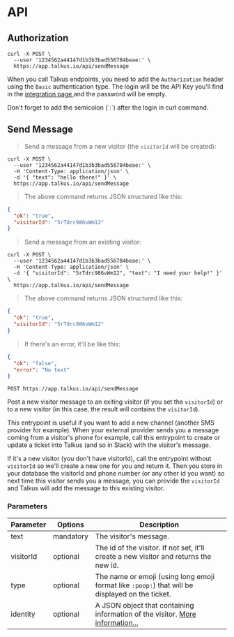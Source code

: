 # API

## Authorization

```shell
curl -X POST \
  --user '1234562a44147d1b3b3bad556784beae:' \
  https://app.talkus.io/api/sendMessage
```

When you call Talkus endpoints, you need to add the `Authorization` header using the `Basic` authentication type. The login will be the API Key you'll find in the [integration page ](https://app.talkus.io/admin/integrations) and the password will be empty.

<aside class="notice">
Don't forget to add the semicolon (`:`) after the login in curl command.
</aside>

## Send Message

> Send a message from a new visitor (the `visitorId` will be created):

```shell
curl -X POST \
  --user '1234562a44147d1b3b3bad556784beae:' \
  -H 'Content-Type: application/json' \
  -d '{ "text": "hello there!" }' \
  https://app.talkus.io/api/sendMessage
```

> The above command returns JSON structured like this:

```json
{
  "ok": "true",
  "visitorId": "5rTdrc986vWm12"
}
```

> Send a message from an existing visitor:

```shell
curl -X POST \
  --user '1234562a44147d1b3b3bad556784beae:' \
  -H 'Content-Type: application/json' \
  -d '{ "visitorId": "5rTdrc986vWm12", "text": "I need your help!" }' \
  https://app.talkus.io/api/sendMessage
```

> The above command returns JSON structured like this:

```json
{
  "ok": "true",
  "visitorId": "5rTdrc986vWm12"
}
```

> If there's an error, it'll be like this:

```json
{
  "ok": "false",
  "error": "No text"
}
```

`POST https://app.talkus.io/api/sendMessage`

Post a new visitor message to an exiting visitor (if you set the `visitorId`) or to a new visitor (in this case, the result will contains the `visitorId`).

This entrypoint is useful if you want to add a new channel (another SMS provider for example). When your external provider sends you a message coming from a visitor's phone for example, call this entrypoint to create or update a ticket into Talkus (and so in Slack) with the visitor's message.

If it's a new visitor (you don't have visitorId), call the entrypoint without `visitorId` so we'll create a new one for you and return it. Then you store in your database the visitorId and phone number (or any other id you want) so next time this visitor sends you a message, you can provide the `visitorId` and Talkus will add the message to this existing visitor.

### Parameters

Parameter | Options | Description
--------- | ------- | -----------
text | mandatory | The visitor's message.
visitorId | optional | The id of the visitor. If not set, it'll create a new visitor and returns the new id.
type | optional | The name or emoji (using long emoji format like `:poop:`) that will be displayed on the ticket.
identity | optional | A JSON object that containing information of the visitor. [More information...](?javascript#init)

